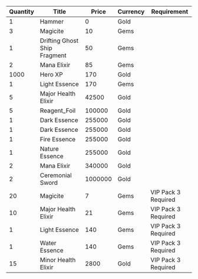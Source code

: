 | Quantity | Title | Price | Currency |  Requirement |
| -------- | ----- | ----- | -------- |  ----------- |
| 1 | Hammer | 0 | Gold |  |
| 3 | Magicite | 10 | Gems |  |
| 1 | Drifting Ghost Ship Fragment | 50 | Gems |  |
| 2 | Mana Elixir | 85 | Gems |  |
| 1000 | Hero XP | 170 | Gold |  |
| 1 | Light Essence | 170 | Gems |  |
| 5 | Major Health Elixir | 42500 | Gold |  |
| 5 | Reagent_Foil | 100000 | Gold |  |
| 1 | Dark Essence | 255000 | Gold |  |
| 1 | Dark Essence | 255000 | Gold |  |
| 1 | Fire Essence | 255000 | Gold |  |
| 1 | Nature Essence | 255000 | Gold |  |
| 2 | Mana Elixir | 340000 | Gold |  |
| 2 | Ceremonial Sword | 1000000 | Gold |  |
| 20 | Magicite | 7 | Gems | VIP Pack 3 Required |
| 10 | Major Health Elixir | 21 | Gems | VIP Pack 3 Required |
| 1 | Light Essence | 140 | Gems | VIP Pack 3 Required |
| 1 | Water Essence | 140 | Gems | VIP Pack 3 Required |
| 15 | Minor Health Elixir | 2800 | Gold | VIP Pack 3 Required |
